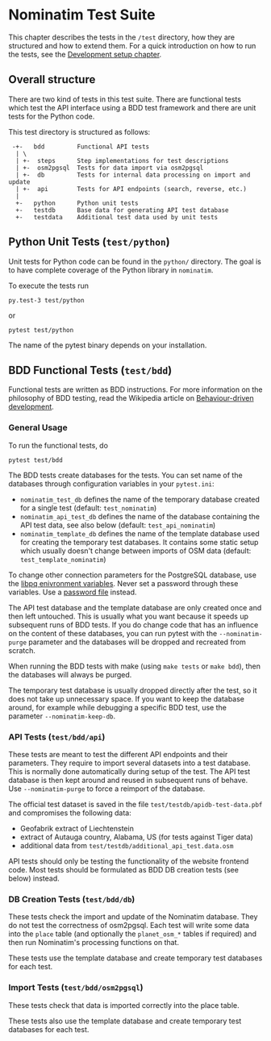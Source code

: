 # Nominatim Test Suite

This chapter describes the tests in the `/test` directory, how they are
structured and how to extend them. For a quick introduction on how to run
the tests, see the [Development setup chapter](Development-Environment.md).

## Overall structure

There are two kind of tests in this test suite. There are functional tests
which test the API interface using a BDD test framework and there are unit
tests for the Python code.

This test directory is structured as follows:

```
 -+-   bdd         Functional API tests
  | \
  | +-  steps      Step implementations for test descriptions
  | +-  osm2pgsql  Tests for data import via osm2pgsql
  | +-  db         Tests for internal data processing on import and update
  | +-  api        Tests for API endpoints (search, reverse, etc.)
  |
  +-   python      Python unit tests
  +-   testdb      Base data for generating API test database
  +-   testdata    Additional test data used by unit tests
```

## Python Unit Tests (`test/python`)

Unit tests for Python code can be found in the `python/` directory. The goal is
to have complete coverage of the Python library in `nominatim`.

To execute the tests run

    py.test-3 test/python

or

    pytest test/python

The name of the pytest binary depends on your installation.

## BDD Functional Tests (`test/bdd`)

Functional tests are written as BDD instructions. For more information on
the philosophy of BDD testing, read the Wikipedia article on
[Behaviour-driven development](https://en.wikipedia.org/wiki/Behavior-driven_development).

### General Usage

To run the functional tests, do

    pytest test/bdd

The BDD tests create databases for the tests. You can set name of the databases
through configuration variables in your `pytest.ini`:

 * `nominatim_test_db` defines the name of the temporary database created for
    a single test (default: `test_nominatim`)
 * `nominatim_api_test_db` defines the name of the database containing
    the API test data, see also below (default: `test_api_nominatim`)
 * `nominatim_template_db` defines the name of the template database used
    for creating the temporary test databases. It contains some static setup
    which usually doesn't change between imports of OSM data
    (default: `test_template_nominatim`)

To change other connection parameters for the PostgreSQL database, use
the [libpq enivronment variables](https://www.postgresql.org/docs/current/libpq-envars.html).
Never set a password through these variables. Use a
[password file](https://www.postgresql.org/docs/current/libpq-pgpass.html) instead.

The API test database and the template database are only created once and then
left untouched. This is usually what you want because it speeds up subsequent
runs of BDD tests. If you do change code that has an influence on the content
of these databases, you can run pytest with the `--nominatim-purge` parameter
and the databases will be dropped and recreated from scratch.

When running the BDD tests with make (using `make tests` or `make bdd`), then
the databases will always be purged.

The temporary test database is usually dropped directly after the test, so
it does not take up unnecessary space. If you want to keep the database around,
for example while debugging a specific BDD test, use the parameter
`--nominatim-keep-db`.


### API Tests (`test/bdd/api`)

These tests are meant to test the different API endpoints and their parameters.
They require to import several datasets into a test database. This is normally
done automatically during setup of the test. The API test database is then
kept around and reused in subsequent runs of behave. Use `--nominatim-purge`
to force a reimport of the database.

The official test dataset is saved in the file `test/testdb/apidb-test-data.pbf`
and compromises the following data:

 * Geofabrik extract of Liechtenstein
 * extract of Autauga country, Alabama, US (for tests against Tiger data)
 * additional data from `test/testdb/additional_api_test.data.osm`

API tests should only be testing the functionality of the website frontend code.
Most tests should be formulated as BDD DB creation tests (see below) instead.

### DB Creation Tests (`test/bdd/db`)

These tests check the import and update of the Nominatim database. They do not
test the correctness of osm2pgsql. Each test will write some data into the `place`
table (and optionally the `planet_osm_*` tables if required) and then run
Nominatim's processing functions on that.

These tests use the template database and create temporary test databases for
each test.

### Import Tests (`test/bdd/osm2pgsql`)

These tests check that data is imported correctly into the place table.

These tests also use the template database and create temporary test databases
for each test.
